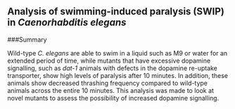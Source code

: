 ## Analysis of swimming-induced paralysis (SWIP) in *Caenorhabditis elegans* 

###Summary

Wild-type *C. elegans* are able to swim in a liquid such as M9 or water for an extended period of time, while mutants that have excessive dopamine signalling, such as *dat-1* animals with defects in the dopamine re-uptake transporter, show high levels of paralysis after 10 minutes. In addition, these animals show decreased thrashing frequency compared to wild-type animals across the entire 10 minutes. This analysis was made to look at novel mutants to assess the possibility of increased dopamine signalling.


